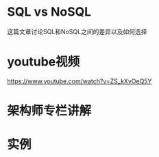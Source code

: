 # SQL vs NoSQL

这篇文章讨论SQL和NoSQL之间的差异以及如何选择

# youtube视频 

https://www.youtube.com/watch?v=ZS_kXvOeQ5Y

# 架构师专栏讲解
# 实例